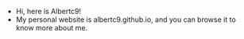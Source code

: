 - Hi, here is Albertc9!
- My personal website is albertc9.github.io, and you can browse it to know more about me.

<!---
albertc9/albertc9 is a ✨ special ✨ repository because its `README.md` (this file) appears on your GitHub profile.
You can click the Preview link to take a look at your changes.
--->
